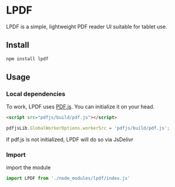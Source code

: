 # LPDF

LPDF is a simple, lightweight PDF reader UI suitable for tablet use.

## Install

```bash
npm install lpdf
```

## Usage

### Local dependencies

To work, LPDF uses [PDF.js](https://github.com/mozilla/pdf.js). You can initialize it on your head.

```html
<script src="pdfjs/build/pdf.js"></script>
```

```js
pdfjsLib.GlobalWorkerOptions.workerSrc = 'pdfjs/build/pdf.js';
```

If pdf.js is not initialized, LPDF will do so via JsDelivr

### Import

import the module

```js
import LPDF from './node_modules/lpdf/index.js'
```
